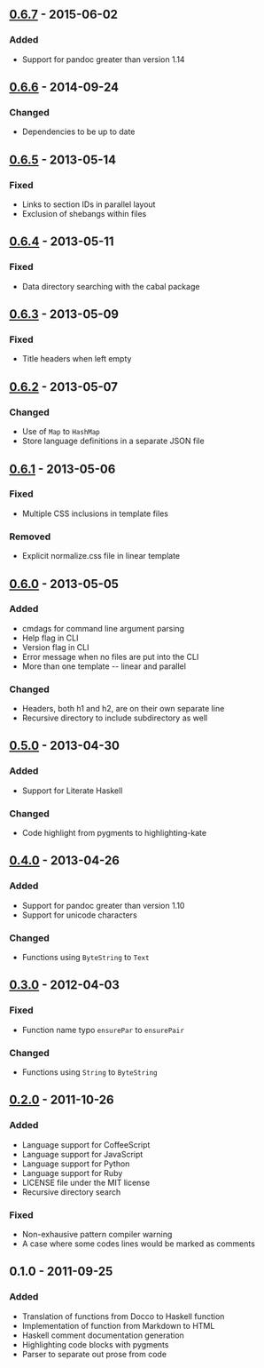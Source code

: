 ## [0.6.7] - 2015-06-02

### Added

* Support for pandoc greater than version 1.14

## [0.6.6] - 2014-09-24

### Changed

* Dependencies to be up to date

## [0.6.5] - 2013-05-14

### Fixed

* Links to section IDs in parallel layout
* Exclusion of shebangs within files

## [0.6.4] - 2013-05-11

### Fixed

* Data directory searching with the cabal package

## [0.6.3] - 2013-05-09

### Fixed

* Title headers when left empty

## [0.6.2] - 2013-05-07

### Changed

* Use of `Map` to `HashMap`
* Store language definitions in a separate JSON file

## [0.6.1] - 2013-05-06

### Fixed

* Multiple CSS inclusions in template files

### Removed

* Explicit normalize.css file in linear template

## [0.6.0] - 2013-05-05

### Added

* cmdags for command line argument parsing
* Help flag in CLI
* Version flag in CLI
* Error message when no files are put into the CLI
* More than one template -- linear and parallel

### Changed

* Headers, both h1 and h2, are on their own separate line
* Recursive directory to include subdirectory as well

## [0.5.0] - 2013-04-30

### Added

* Support for Literate Haskell

### Changed

* Code highlight from pygments to highlighting-kate

## [0.4.0] - 2013-04-26

### Added

* Support for pandoc greater than version 1.10
* Support for unicode characters

### Changed

* Functions using `ByteString` to `Text`

## [0.3.0] - 2012-04-03

### Fixed

* Function name typo `ensurePar` to `ensurePair`

### Changed

* Functions using `String` to `ByteString`

## [0.2.0] - 2011-10-26

### Added

* Language support for CoffeeScript
* Language support for JavaScript
* Language support for Python
* Language support for Ruby
* LICENSE file under the MIT license
* Recursive directory search

### Fixed

* Non-exhausive pattern compiler warning
* A case where some codes lines would be marked as comments

## 0.1.0 - 2011-09-25

### Added

* Translation of functions from Docco to Haskell function
* Implementation of function from Markdown to HTML
* Haskell comment documentation generation
* Highlighting code blocks with pygments
* Parser to separate out prose from code

[0.6.7]: https://github.com/sourrust/hyakko/compare/v0.6.6...v0.6.7
[0.6.6]: https://github.com/sourrust/hyakko/compare/v0.6.5...v0.6.6
[0.6.5]: https://github.com/sourrust/hyakko/compare/v0.6.4...v0.6.5
[0.6.4]: https://github.com/sourrust/hyakko/compare/v0.6.3...v0.6.4
[0.6.3]: https://github.com/sourrust/hyakko/compare/v0.6.2...v0.6.3
[0.6.2]: https://github.com/sourrust/hyakko/compare/v0.6.1...v0.6.2
[0.6.1]: https://github.com/sourrust/hyakko/compare/v0.6.0...v0.6.1
[0.6.0]: https://github.com/sourrust/hyakko/compare/v0.5.0...v0.6.0
[0.5.0]: https://github.com/sourrust/hyakko/compare/v0.4.0...v0.5.0
[0.4.0]: https://github.com/sourrust/hyakko/compare/v0.3.0...v0.4.0
[0.3.0]: https://github.com/sourrust/hyakko/compare/v0.2.0...v0.3.0
[0.2.0]: https://github.com/sourrust/hyakko/compare/1362ad0...v0.2.0

